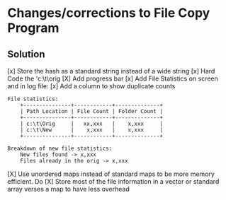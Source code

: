 # Changes/corrections to File Copy Program

## Solution
[x] Store the hash as a standard string instead of a wide string
[x] Hard Code the 'c:\t\orig
[X] Add progress bar
[x] Add File Statistics on screen and in log file:
[x] Add a column to show duplicate counts

	File statistics:
		+---------------+------------+--------------+
		| Path Location | File Count | Folder Count |
		+---------------+------------+--------------+
		| c:\t\Orig     |   xx,xxx   |    x,xxx     |
		| c:\t\New      |    x,xxx   |    x,xxx     |
		+---------------+------------+--------------+

	Breakdown of new file statistics:
		New files found -> x,xxx
		Files already in the orig -> x,xxx
		
[X] Use unordered maps instead of standard maps to be more memory efficient.  Do 
[X] Store most of the file information in a vector or standard array verses a map to have less overhead


